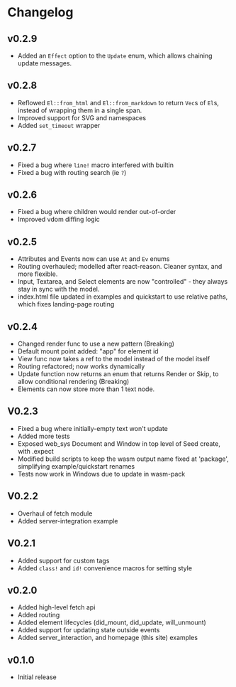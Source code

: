 # Changelog

## v0.2.9
- Added an `Effect` option to the `Update` enum, which allows chaining update
messages.

## v0.2.8
- Reflowed `El::from_html` and `El::from_markdown` to return `Vec`s of `El`s, instead of wrapping
them in a single span.
- Improved support for SVG and namespaces
- Added `set_timeout` wrapper

## v0.2.7
- Fixed a bug where `line!` macro interfered with builtin
- Fixed a bug with routing search (ie `?`)

## v0.2.6
- Fixed a bug where children would render out-of-order
- Improved vdom diffing logic

## v0.2.5
- Attributes and Events now can use `At` and `Ev` enums
- Routing overhauled; modelled after react-reason. Cleaner syntax, and more flexible.
- Input, Textarea, and Select elements are now "controlled" - they always
stay in sync with the model.
- index.html file updated in examples and quickstart to use relative paths,
which fixes landing-page routing

## v0.2.4
- Changed render func to use a new pattern (Breaking)
- Default mount point added: \"app\" for element id
- View func now takes a ref to the model instead of the model itself
- Routing refactored; now works dynamically
- Update function now returns an enum that returns Render or Skip,
to allow conditional rendering (Breaking)
- Elements can now store more than 1 text node.

## V0.2.3
- Fixed a bug where initially-empty text won't update
- Added more tests
- Exposed web_sys Document and Window in top level of Seed create, with .expect
- Modified build scripts to keep the wasm output name fixed at 'package', simplifying example/quickstart renames
- Tests now work in Windows due to update in wasm-pack

## V0.2.2
- Overhaul of fetch module
- Added server-integration example

## V0.2.1
- Added support for custom tags
- Added `class!` and `id!` convenience macros for setting style

## v0.2.0

- Added high-level fetch api
- Added routing
- Added element lifecycles (did_mount, did_update, will_unmount)
- Added support for updating state outside events
- Added server_interaction, and homepage (this site) examples

## v0.1.0

- Initial release